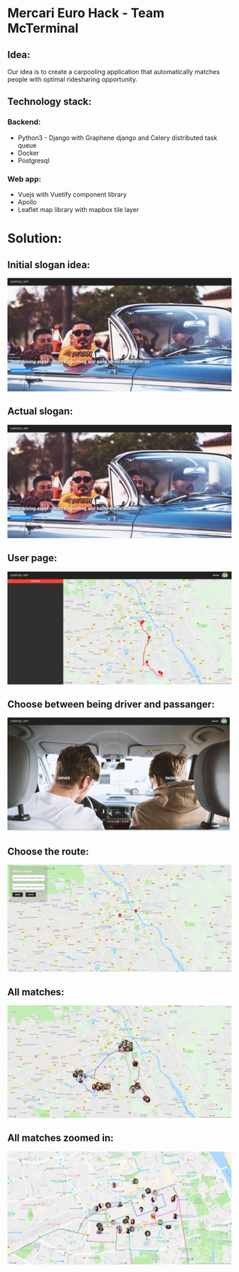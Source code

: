 # Mercari Euro Hack - Team McTerminal

## Idea:
Our idea is to create a carpooling application that automatically matches people with optimal ridesharing opportunity.

## Technology stack:

### Backend:
- Python3 - Django with Graphene django and Celery distributed task queue
- Docker
- Postgresql

### Web app:
- Vuejs with Vuetify component library
- Apollo
- Leaflet map library with mapbox tile layer

# Solution:

## Initial slogan idea:
![Alt text](Carpooling-Images/betterslogan.png?raw=true "Better Slogan")

## Actual slogan:
![Alt text](Carpooling-Images/frontpage.png?raw=true "Actual Slogan")

## User page:
![Alt text](Carpooling-Images/mainpage.png?raw=true "User Page")

## Choose between being driver and passanger:
![Alt text](Carpooling-Images/driver_passanger.png?raw=true "Choose between being driver and passanger")

## Choose the route:
![Alt text](Carpooling-Images/wybierzdroge.png?raw=true "Choose the route")

## All matches:
![Alt text](Carpooling-Images/bigmap1.png?raw=true "All matches")

## All matches zoomed in:
![Alt text](Carpooling-Images/bigmap2.png?raw=true "All matches zoomed in")

